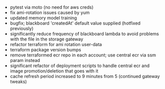 - pytest via moto (no need for aws creds)
- fix ami-rotation issues caused by yum
- updated memory model training
- bugfix; blackboard 'createdAt' default value supplied (hotfixed previously)
- significantly reduce frequency of blackboard lambda to avoid problems with the file in the storage gateway
- refactor terraform for ami rotation user-data
- terraform package version bumps
- remove terraformed ecr repo in each account; use central ecr via ssm param instead
- significant refactor of deployment scripts to handle central ecr and image promotion/deletion that goes with it
- cache refresh period increased to 9 minutes from 5 (continued gateway tweaks)
